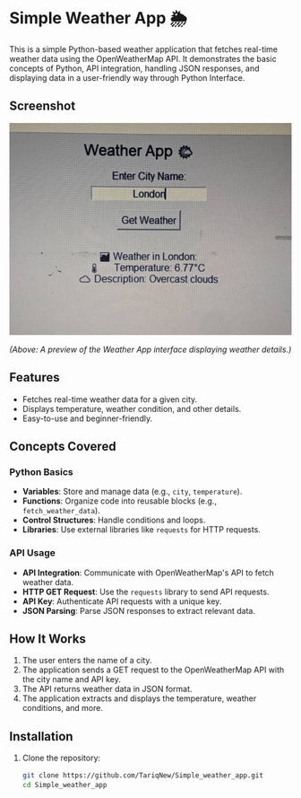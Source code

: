 # Simple Weather App 🌦️

This is a simple Python-based weather application that fetches real-time weather data using the OpenWeatherMap API. It demonstrates the basic concepts of Python, API integration, handling JSON responses, and displaying data in a user-friendly way through Python Interface.

## Screenshot

![Weather App Interface](assets/weather_interface.jpg)

*(Above: A preview of the Weather App interface displaying weather details.)*


## Features
- Fetches real-time weather data for a given city.
- Displays temperature, weather condition, and other details.
- Easy-to-use and beginner-friendly.

## Concepts Covered
### Python Basics
- **Variables**: Store and manage data (e.g., `city`, `temperature`).
- **Functions**: Organize code into reusable blocks (e.g., `fetch_weather_data`).
- **Control Structures**: Handle conditions and loops.
- **Libraries**: Use external libraries like `requests` for HTTP requests.

### API Usage
- **API Integration**: Communicate with OpenWeatherMap's API to fetch weather data.
- **HTTP GET Request**: Use the `requests` library to send API requests.
- **API Key**: Authenticate API requests with a unique key.
- **JSON Parsing**: Parse JSON responses to extract relevant data.

## How It Works
1. The user enters the name of a city.
2. The application sends a GET request to the OpenWeatherMap API with the city name and API key.
3. The API returns weather data in JSON format.
4. The application extracts and displays the temperature, weather conditions, and more.

## Installation
1. Clone the repository:
   ```bash
   git clone https://github.com/TariqNew/Simple_weather_app.git
   cd Simple_weather_app
